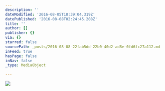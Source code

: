 ```yaml
---
description: ''
dateModified: '2016-08-05T18:39:04.319Z'
datePublished: '2016-08-08T02:24:45.208Z'
title: ''
author: []
publisher: {}
via: {}
starred: false
sourcePath: _posts/2016-08-08-22fab5dd-22b0-40d2-ad8e-0fd6fc27a112.md
inFeed: true
hasPage: false
inNav: false
_type: MediaObject

---
```

![](https://the-grid-user-content.s3-us-west-2.amazonaws.com/759469ca-ba5c-4008-bd7b-5e316954e3f1.jpg)